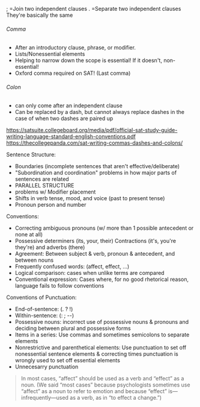 ; =Join two independent clauses
. =Separate two independent clauses
They're basically the same
###### Comma
- After an introductory clause, phrase, or modifier.
- Lists/Nonessential elements
- Helping to narrow down the scope is essential! If it doesn't, non-essential!
- Oxford comma required on SAT! (Last comma)
###### Colon
- can only come after an independent clause
- Can be replaced by a dash, but cannot always replace dashes in the case of when two dashes are paired up

https://satsuite.collegeboard.org/media/pdf/official-sat-study-guide-writing-language-standard-english-conventions.pdf
https://thecollegepanda.com/sat-writing-commas-dashes-and-colons/

Sentence Structure:
- Boundaries (incomplete sentences that aren't effective/deliberate)
- "Subordination and coordination" problems in how major parts of sentences are related
- PARALLEL STRUCTURE
- problems w/ Modifier placement
- Shifts in verb tense, mood, and voice (past to present tense)
- Pronoun person and number

Conventions:
- Correcting ambiguous pronouns (w/ more than 1 possible antecedent or none at all)
- Possessive determiners (its, your, their)   Contractions (it's, you're they're)  and adverbs (there)
- Agreement: Between subject & verb, pronoun & antecedent, and between nouns
- Frequently confused words: (affect, effect, ...)
- Logical comparison: cases when unlike terms are compared
- Conventional expression: Cases where, for no good rhetorical reason, language fails to follow conventions

Conventions of Punctuation:
- End-of-sentence: (. ? !)
- Within-sentence: (: ; --)
- Possessive nouns:  incorrect use of possessive nouns & pronouns and deciding between plural and possessive forms
- Items in a series: Use commas and sometimes semicolons to separate elements
- Nonrestrictive and parenthetical elements: Use punctuation to set off nonessential sentence elements & correcting times punctuation is wrongly used to set off essential elements
- Unnecesarry punctuation



> In most cases, “affect” should be used as a verb and “effect” as a noun. (We said “most cases” because psychologists sometimes use “affect” as a noun to refer to emotion and because “effect” is—infrequently—used as a verb, as in “to effect a change.”)
